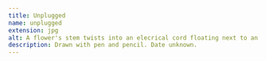 ```yaml
---
title: Unplugged
name: unplugged
extension: jpg
alt: A flower's stem twists into an elecrical cord floating next to an outlet. The background is a grid of squares with different patterns in each square.
description: Drawn with pen and pencil. Date unknown.
---
```

